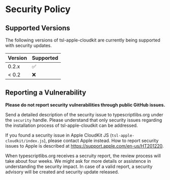 Security Policy
===============

Supported Versions
------------------

The following versions of tsl-apple-cloudkit are currently being supported with security updates.

| Version | Supported          |
| ------- | ------------------ |
| 0.2.x   | :white_check_mark: |
| < 0.2   | :x:                |



Reporting a Vulnerability
-------------------------

**Please do not report security vulnerabilities through public GitHub issues.**

Send a detailed description of the security issue to typescriptlibs.org under the `security` handle.
Please understand that only security issues regarding the installation process of tsl-apple-cloudkit can be addressed.

If you found a security issue in Apple CloudKit JS (`tsl-apple-cloudkit/index.js`), please contact Apple instead.
How to report security issues to Apple is described at https://support.apple.com/en-us/HT201220.

When typescriptlibs.org receives a secruity report, the review process will take about four weeks.
We might ask for more details or assistence in understanding the security impact.
In case of a valid report, a security advisory will be created and security update released.

